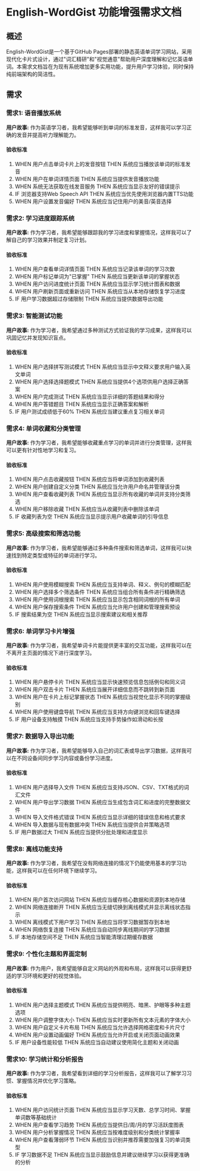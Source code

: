 # English-WordGist 功能增强需求文档

## 概述

English-WordGist是一个基于GitHub Pages部署的静态英语单词学习网站，采用现代化卡片式设计，通过"词汇精研"和"视觉通意"帮助用户深度理解和记忆英语单词。本需求文档旨在为现有系统增加更多实用功能，提升用户学习体验，同时保持纯前端架构的简洁性。

## 需求

### 需求1: 语音播放系统

**用户故事:** 作为英语学习者，我希望能够听到单词的标准发音，这样我可以学习正确的发音并提高听力理解能力。

#### 验收标准

1. WHEN 用户点击单词卡片上的发音按钮 THEN 系统应当播放该单词的标准发音
2. WHEN 用户在单词详情页面 THEN 系统应当提供发音播放功能
3. WHEN 系统无法获取在线发音服务 THEN 系统应当显示友好的错误提示
4. IF 浏览器支持Web Speech API THEN 系统应当优先使用浏览器内置TTS功能
5. WHEN 用户设置发音偏好 THEN 系统应当记住用户的美音/英音选择

### 需求2: 学习进度跟踪系统

**用户故事:** 作为学习者，我希望能够跟踪我的学习进度和掌握情况，这样我可以了解自己的学习效果并制定复习计划。

#### 验收标准

1. WHEN 用户查看单词详情页面 THEN 系统应当记录该单词的学习次数
2. WHEN 用户标记单词为"已掌握" THEN 系统应当更新该单词的掌握状态
3. WHEN 用户访问进度统计页面 THEN 系统应当显示学习统计图表和数据
4. WHEN 用户刷新页面或重新访问 THEN 系统应当从本地存储恢复学习进度
5. IF 用户学习数据超过存储限制 THEN 系统应当提供数据导出功能

### 需求3: 智能测试功能

**用户故事:** 作为学习者，我希望通过多种测试方式验证我的学习成果，这样我可以巩固记忆并发现知识盲点。

#### 验收标准

1. WHEN 用户选择拼写测试模式 THEN 系统应当显示中文释义要求用户输入英文单词
2. WHEN 用户选择选择题模式 THEN 系统应当提供4个选项供用户选择正确答案
3. WHEN 用户完成测试 THEN 系统应当显示详细的答题结果和得分
4. WHEN 用户答错题目 THEN 系统应当显示正确答案和解析
5. IF 用户测试成绩低于60% THEN 系统应当建议重点复习相关单词

### 需求4: 单词收藏和分类管理

**用户故事:** 作为学习者，我希望能够收藏重点学习的单词并进行分类管理，这样我可以更有针对性地学习和复习。

#### 验收标准

1. WHEN 用户点击收藏按钮 THEN 系统应当将单词添加到收藏列表
2. WHEN 用户创建自定义分类 THEN 系统应当允许用户命名并管理该分类
3. WHEN 用户查看收藏列表 THEN 系统应当显示所有收藏的单词并支持分类筛选
4. WHEN 用户移除收藏 THEN 系统应当从收藏列表中删除该单词
5. IF 收藏列表为空 THEN 系统应当显示提示用户收藏单词的引导信息

### 需求5: 高级搜索和筛选功能

**用户故事:** 作为学习者，我希望能够通过多种条件搜索和筛选单词，这样我可以快速找到特定类型或特征的单词进行学习。

#### 验收标准

1. WHEN 用户使用模糊搜索 THEN 系统应当支持单词、释义、例句的模糊匹配
2. WHEN 用户选择多个筛选条件 THEN 系统应当组合所有条件进行精确筛选
3. WHEN 用户使用词根搜索 THEN 系统应当显示包含相同词根的所有单词
4. WHEN 用户保存搜索条件 THEN 系统应当允许用户创建和管理搜索预设
5. IF 搜索结果为空 THEN 系统应当显示搜索建议和相关推荐

### 需求6: 单词学习卡片增强

**用户故事:** 作为学习者，我希望单词卡片能提供更丰富的交互功能，这样我可以在不离开主页面的情况下进行深度学习。

#### 验收标准

1. WHEN 用户悬停卡片 THEN 系统应当显示快速预览信息包括例句和同义词
2. WHEN 用户双击卡片 THEN 系统应当展开详细信息而不跳转到新页面
3. WHEN 用户在卡片上标记掌握状态 THEN 系统应当视觉化显示不同的掌握级别
4. WHEN 用户使用键盘导航 THEN 系统应当支持方向键浏览和回车键选择
5. IF 用户设备支持触摸 THEN 系统应当支持手势操作如滑动和长按

### 需求7: 数据导入导出功能

**用户故事:** 作为学习者，我希望能够导入自己的词汇表或导出学习数据，这样我可以在不同设备间同步学习内容或备份学习进度。

#### 验收标准

1. WHEN 用户选择导入文件 THEN 系统应当支持JSON、CSV、TXT格式的词汇文件
2. WHEN 用户导出学习数据 THEN 系统应当生成包含词汇和进度的完整数据文件
3. WHEN 导入文件格式错误 THEN 系统应当显示详细的错误信息和格式要求
4. WHEN 导入数据与现有数据冲突 THEN 系统应当提供合并策略选项
5. IF 用户数据过大 THEN 系统应当提供分批处理和进度显示

### 需求8: 离线功能支持

**用户故事:** 作为学习者，我希望在没有网络连接的情况下仍能使用基本的学习功能，这样我可以在任何环境下继续学习。

#### 验收标准

1. WHEN 用户首次访问网站 THEN 系统应当缓存核心数据和资源到本地存储
2. WHEN 网络连接断开 THEN 系统应当无缝切换到离线模式并显示离线状态指示
3. WHEN 离线模式下用户学习 THEN 系统应当将学习数据暂存到本地
4. WHEN 网络恢复连接 THEN 系统应当自动同步离线期间的学习数据
5. IF 本地存储空间不足 THEN 系统应当智能清理过期缓存数据

### 需求9: 个性化主题和界面定制

**用户故事:** 作为用户，我希望能够自定义网站的外观和布局，这样我可以获得更舒适的学习环境和更好的视觉体验。

#### 验收标准

1. WHEN 用户选择主题模式 THEN 系统应当提供明亮、暗黑、护眼等多种主题选项
2. WHEN 用户调整字体大小 THEN 系统应当实时更新所有文本元素的字体大小
3. WHEN 用户自定义卡片布局 THEN 系统应当允许选择网格密度和卡片尺寸
4. WHEN 用户设置动画偏好 THEN 系统应当允许开启或关闭页面动画效果
5. IF 用户设备性能较低 THEN 系统应当自动建议使用简化主题和关闭动画

### 需求10: 学习统计和分析报告

**用户故事:** 作为学习者，我希望看到详细的学习分析报告，这样我可以了解学习习惯、掌握情况并优化学习策略。

#### 验收标准

1. WHEN 用户访问统计页面 THEN 系统应当显示学习天数、总学习时间、掌握单词数等基础统计
2. WHEN 用户查看学习趋势 THEN 系统应当提供日/周/月的学习活跃度图表
3. WHEN 用户分析掌握情况 THEN 系统应当按难度级别和分类统计掌握率
4. WHEN 用户查看薄弱环节 THEN 系统应当识别并推荐需要加强复习的单词类型
5. IF 学习数据不足 THEN 系统应当显示鼓励信息并建议继续学习以获得更准确的分析